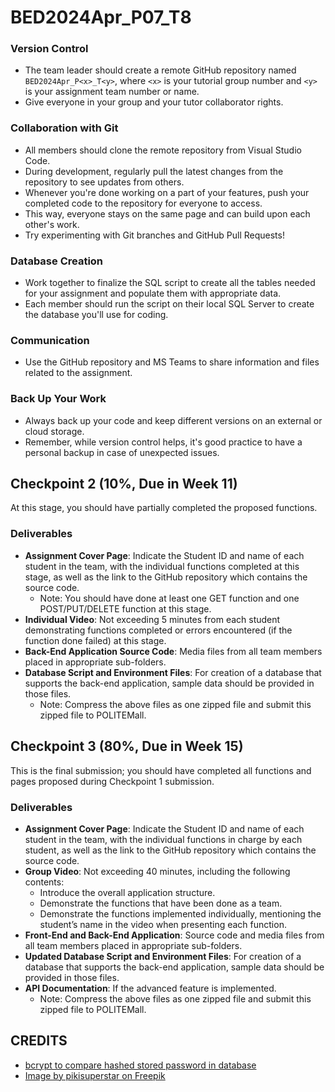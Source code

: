 # BED2024Apr_P07_T8

### Version Control
- The team leader should create a remote GitHub repository named `BED2024Apr_P<x>_T<y>`, where `<x>` is your tutorial group number and `<y>` is your assignment team number or name.
- Give everyone in your group and your tutor collaborator rights.

### Collaboration with Git
- All members should clone the remote repository from Visual Studio Code.
- During development, regularly pull the latest changes from the repository to see updates from others.
- Whenever you're done working on a part of your features, push your completed code to the repository for everyone to access.
- This way, everyone stays on the same page and can build upon each other's work.
- Try experimenting with Git branches and GitHub Pull Requests!

### Database Creation
- Work together to finalize the SQL script to create all the tables needed for your assignment and populate them with appropriate data.
- Each member should run the script on their local SQL Server to create the database you'll use for coding.

### Communication
- Use the GitHub repository and MS Teams to share information and files related to the assignment.

### Back Up Your Work
- Always back up your code and keep different versions on an external or cloud storage.
- Remember, while version control helps, it's good practice to have a personal backup in case of unexpected issues.

## Checkpoint 2 (10%, Due in Week 11)
At this stage, you should have partially completed the proposed functions.

### Deliverables
- **Assignment Cover Page**: Indicate the Student ID and name of each student in the team, with the individual functions completed at this stage, as well as the link to the GitHub repository which contains the source code.
  - Note: You should have done at least one GET function and one POST/PUT/DELETE function at this stage.
- **Individual Video**: Not exceeding 5 minutes from each student demonstrating functions completed or errors encountered (if the function done failed) at this stage.
- **Back-End Application Source Code**: Media files from all team members placed in appropriate sub-folders.
- **Database Script and Environment Files**: For creation of a database that supports the back-end application, sample data should be provided in those files.
  - Note: Compress the above files as one zipped file and submit this zipped file to POLITEMall.

## Checkpoint 3 (80%, Due in Week 15)
This is the final submission; you should have completed all functions and pages proposed during Checkpoint 1 submission.

### Deliverables
- **Assignment Cover Page**: Indicate the Student ID and name of each student in the team, with the individual functions in charge by each student, as well as the link to the GitHub repository which contains the source code.
- **Group Video**: Not exceeding 40 minutes, including the following contents:
  - Introduce the overall application structure.
  - Demonstrate the functions that have been done as a team.
  - Demonstrate the functions implemented individually, mentioning the student’s name in the video when presenting each function.
- **Front-End and Back-End Application**: Source code and media files from all team members placed in appropriate sub-folders.
- **Updated Database Script and Environment Files**: For creation of a database that supports the back-end application, sample data should be provided in those files.
- **API Documentation**: If the advanced feature is implemented.
  - Note: Compress the above files as one zipped file and submit this zipped file to POLITEMall.

## CREDITS
- [bcrypt to compare hashed stored password in database](https://stackoverflow.com/questions/40076638/compare-passwords-bcryptjs)
- <a href="https://www.freepik.com/free-vector/hand-drawn-glossary-illustration_41099328.htm#fromView=search&page=1&position=4&uuid=6caa4ec3-e237-437b-b17f-5bdb2c55dbef">Image by pikisuperstar on Freepik</a>
